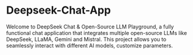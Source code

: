 # Deepseek-Chat-App
Welcome to DeepSeek Chat &amp; Open-Source LLM Playground, a fully functional chat application that integrates multiple open-source LLMs like DeepSeek, LLaMA, Gemini and Mistral. This project allows you to seamlessly interact with different AI models, customize parameters.
